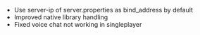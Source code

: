 - Use server-ip of server.properties as bind_address by default
- Improved native library handling
- Fixed voice chat not working in singleplayer
